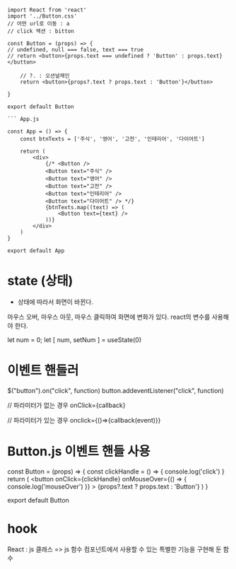 ````Button js

import React from 'react'
import '../Button.css'
// 어떤 url로 이동 : a
// click 액션 : bitton

const Button = (props) => {
// undefined, null === false, text === true
// return <button>{props.text === undefined ? 'Button' : props.text}</button>

    // ?. : 오션널채인
    return <button>{props?.text ? props.text : 'Button'}</button>

}

export default Button

``` App.js

const App = () => {
    const btnTexts = ['주식', '영어', '고전', '인테리어', '다이어트']

    return (
        <div>
            {/* <Button />
            <Button text="주식" />
            <Button text="영어" />
            <Button text="고전" />
            <Button text="인테리어" />
            <Button text="다이어트" /> */}
            {btnTexts.map((text) => (
                <Button text={text} />
            ))}
        </div>
    )
}

export default App
````

# state (상태)

-   상태에 따라서 화면이 바뀐다.

마우스 오버, 마우스 아웃, 마우스 클릭하여
화면에 변화가 있다.
react의 변수를 사용해야 한다.

let num = 0;
let [ num, setNum ] = useState(0)

# 이벤트 핸들러

$("button").on("click", function)
button.addeventListener("click", function)

// 파라미터가 없는 경우
onClick={callback}

// 파라미터가 있는 경우
onclick={()=>{callback(event)}}

# Button.js 이벤트 핸들 사용

const Button = (props) => {
const clickHandle = () => {
console.log('click')
}
return (
<button
onClick={clickHandle}
onMouseOver={() => {
console.log('mouseOver')
}} >
{props?.text ? props.text : 'Button'}
</button>
)
}

export default Button

# hook

React : js 클래스 => js 함수 컴포넌트에서 사용할 수 있는 특별한 기능을 구현해 둔 함수
